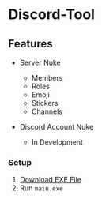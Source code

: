 # Discord-Tool

## Features

- Server Nuke

  - Members
  - Roles
  - Emoji
  - Stickers
  - Channels

- Discord Account Nuke

  - In Development

### Setup
1. [Download EXE File](https://github.com/MaxwellQue/Discord-Tool/archive/refs/heads/main.zip)
2. Run `main.exe`
